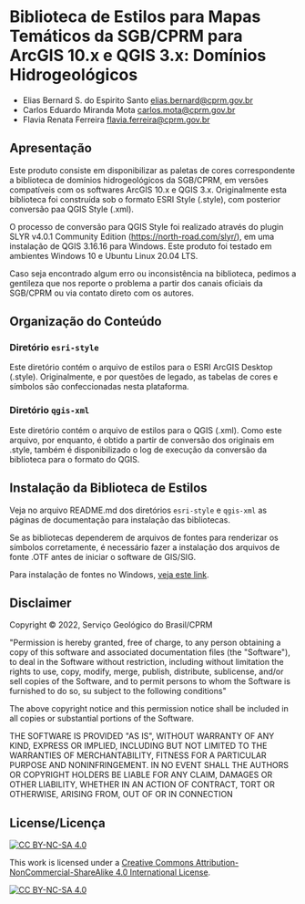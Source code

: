 # Biblioteca de Estilos para Mapas Temáticos da SGB/CPRM para ArcGIS 10.x e QGIS 3.x: Domínios Hidrogeológicos

- Elias Bernard S. do Espirito Santo <elias.bernard@cprm.gov.br>
- Carlos Eduardo Miranda Mota <carlos.mota@cprm.gov.br>
- Flavia Renata Ferreira <flavia.ferreira@cprm.gov.br>

## Apresentação

Este produto consiste em disponibilizar as paletas de cores correspondente a biblioteca de domínios hidrogeológicos da SGB/CPRM, em versões compatíveis com os softwares ArcGIS 10.x e QGIS 3.x. Originalmente esta biblioteca foi construída sob o formato ESRI Style (.style), com posterior conversão paa QGIS Style (.xml). 

O processo de conversão para QGIS Style foi realizado através do plugin SLYR v4.0.1 Community Edition (https://north-road.com/slyr/), em uma instalação de QGIS 3.16.16 para Windows. Este produto foi testado em ambientes Windows 10 e Ubuntu Linux 20.04 LTS.

Caso seja encontrado algum erro ou inconsistência na biblioteca, pedimos a gentileza que nos reporte o problema a partir dos canais oficiais da SGB/CPRM ou via contato direto com os autores.

## Organização do Conteúdo

### Diretório `esri-style`

Este diretório contém o arquivo de estilos para o ESRI ArcGIS Desktop (.style). Originalmente, e por questões de legado, as tabelas de cores e símbolos são confeccionadas nesta plataforma.

### Diretório `qgis-xml`

Este diretório contém o arquivo de estilos para o QGIS (.xml). Como este arquivo, por enquanto, é obtido a partir de conversão dos originais em .style, também é disponibilizado o log de execução da conversão da biblioteca para o formato do QGIS.

## Instalação da Biblioteca de Estilos

Veja no arquivo README.md dos diretórios `esri-style` e `qgis-xml` as páginas de documentação para instalação das bibliotecas.

Se as bibliotecas dependerem de arquivos de fontes para renderizar os símbolos corretamente, é necessário fazer a instalação dos arquivos de fonte .OTF antes de iniciar o software de GIS/SIG.

Para instalação de fontes no Windows, [veja este link](https://support.microsoft.com/pt-br/office/adicionar-uma-fonte-b7c5f17c-4426-4b53-967f-455339c564c1).

## Disclaimer

Copyright © 2022, Serviço Geológico do Brasil/CPRM

"Permission is hereby granted, free of charge, to any person obtaining
a copy of this software and associated documentation files (the
"Software"), to deal in the Software without restriction, including
without limitation the rights to use, copy, modify, merge, publish,
distribute, sublicense, and/or sell copies of the Software, and to
permit persons to whom the Software is furnished to do so, su
subject to the following conditions"

The above copyright notice and this permission notice shall be
included in all copies or substantial portions of the Software.

THE SOFTWARE IS PROVIDED "AS IS", WITHOUT WARRANTY OF ANY KIND,
EXPRESS OR IMPLIED, INCLUDING BUT NOT LIMITED TO THE WARRANTIES OF
MERCHANTABILITY, FITNESS FOR A PARTICULAR PURPOSE AND
NONINFRINGEMENT. IN NO EVENT SHALL THE AUTHORS OR COPYRIGHT HOLDERS BE
LIABLE FOR ANY CLAIM, DAMAGES OR OTHER LIABILITY, WHETHER IN AN ACTION
OF CONTRACT, TORT OR OTHERWISE, ARISING FROM, OUT OF OR IN CONNECTION

## License/Licença

[![CC BY-NC-SA 4.0][cc-by-nc-sa-shield]][cc-by-nc-sa]

This work is licensed under a
[Creative Commons Attribution-NonCommercial-ShareAlike 4.0 International License][cc-by-nc-sa].

[![CC BY-NC-SA 4.0][cc-by-nc-sa-image]][cc-by-nc-sa]

[cc-by-nc-sa]: http://creativecommons.org/licenses/by-nc-sa/4.0/
[cc-by-nc-sa-image]: https://licensebuttons.net/l/by-nc-sa/4.0/88x31.png
[cc-by-nc-sa-shield]: https://img.shields.io/badge/License-CC%20BY--NC--SA%204.0-lightgrey.svg